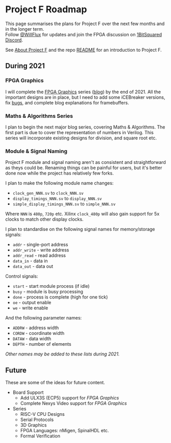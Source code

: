# Project F Roadmap

This page summarises the plans for Project F over the next few months and in the longer term.  
Follow [@WillFlux](https://twitter.com/WillFlux) for updates and join the FPGA discussion on [1BitSquared Discord](https://1bitsquared.com/pages/chat).

See [About Project F](https://projectf.io/about/) and the repo [README](README.md) for an introduction to Project F.

## During 2021

### FPGA Graphics

I will complete the [FPGA Graphics](graphics/) series ([blog](https://projectf.io/posts/fpga-graphics/)) by the end of 2021. All the important designs are in place, but I need to add some iCEBreaker versions, fix [bugs](https://github.com/projf/projf-explore/issues), and complete blog explanations for framebuffers.

### Maths & Algorithms Series

I plan to begin the next major blog series, covering Maths & Algorithms. The first part is due to cover the representation of numbers in Verilog. This series will incorporate existing designs for division, and square root etc.

### Module & Signal Naming

Project F module and signal naming aren't as consistent and straightforward as theys could be. Renaming things can be painful for users, but it's better done now while the project has relatively few forks.

I plan to make the following module name changes:

* `clock_gen_NNN.sv` to `clock_NNN.sv`
* `display_timings_NNN.sv` to `display_NNN.sv`
* `simple_display_timings_NNN.sv` to `simple_NNN.sv`

Where `NNN` is `480p`, `720p` etc. Xilinx `clock_480p` will also gain support for 5x clocks to match other display clocks.

I plan to standardise on the following signal names for memory/storage signals:

* `addr` - single-port address
* `addr_write` - write address
* `addr_read` - read address
* `data_in` - data in
* `data_out` - data out

Control signals:

* `start` - start module process (if idle)
* `busy` - module is busy processing
* `done` - process is complete (high for one tick)
* `oe` - output enable
* `we` - write enable

And the following parameter names:

* `ADDRW` - address width
* `CORDW` - coordinate width
* `DATAW` - data width
* `DEPTH` - number of elements

_Other names may be added to these lists during 2021._

## Future

These are some of the ideas for future content.

* Board Support
  * Add ULX3S (ECP5) support for _FPGA Graphics_
  * Complete Nexys Video support for _FPGA Graphics_
* Series
  * RISC-V CPU Designs
  * Serial Protocols
  * 3D Graphics
  * FPGA Languages: nMigen, SpinalHDL etc.
  * Formal Verification
